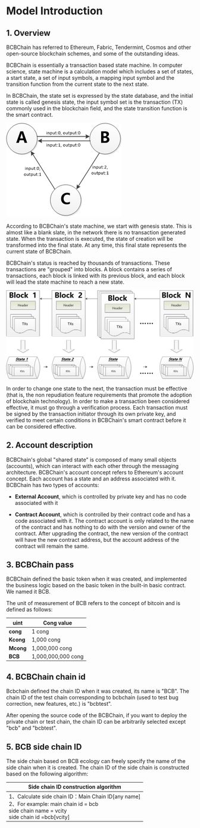 # Model Introduction


## 1. Overview

BCBChain has referred to Ethereum, Fabric, Tendermint, Cosmos and other open-source blockchain schemes, and some of the outstanding ideas.

BCBChain is essentially a transaction based state machine. In computer science, state machine is a calculation model which includes a set of states, a start state, a set of input symbols, a mapping input symbol and the transition function from the current state to the next state.

In BCBChain, the state set is expressed by the state database, and the initial state is called genesis state, the input symbol set is the transaction (TX) commonly used in the blockchain field, and the state transition function is the smart contract.

![](./p/statemachine.png)

According to BCBChain's state machine, we start with genesis state. This is almost like a blank slate, in the network there is no transaction generated state. When the transaction is executed, the state of creation will be transformed into the final state. At any time, this final state represents the current state of BCBChain.

BCBChain's status is reached by thousands of transactions. These transactions are "grouped" into blocks. A block contains a series of transactions, each block is linked with its previous block, and each block will lead the state machine to reach a new state.

![](./p/blockchain.png)

In order to change one state to the next, the transaction must be effective (that is, the non repudiation feature requirements that promote the adoption of blockchain technology). In order to make a transaction been considered effective, it must go through a verification process. Each transaction must be signed by the transaction initiator through its own private key, and verified to meet certain conditions in BCBChain's smart contract before it can be considered effective.


## 2. Account description

BCBChain's global "shared state" is composed of many small objects (accounts), which can interact with each other through the messaging architecture. BCBChain's account concept refers to Ethereum's account concept. Each account has a state and an address associated with it. BCBChain has two types of accounts:

* **External Account**, which is controlled by private key and has no code associated with it

* **Contract Account**, which is controlled by their contract code and has a code associated with it. The contract account is only related to the name of the contract and has nothing to do with the version and owner of the contract. After upgrading the contract, the new version of the contract will have the new contract address, but the account address of the contract will remain the same.


## 3. BCBChain pass

BCBChain defined the basic token when it was created, and implemented the business logic based on the basic token in the built-in basic contract. We named it BCB.


The unit of measurement of BCB refers to the concept of bitcoin and is defined as follows:

| **uint**  | **Cong value**           |
| --------- | -------------------- |
| **cong**  | 1 cong               |
| **Kcong** | 1,000   cong         |
| **Mcong** | 1,000,000   cong     |
| **BCB**   | 1,000,000,000   cong |



## 4. BCBChain chain id

Bcbchain defined the chain ID when it was created, its name is "BCB". The chain ID of the test chain corresponding to bcbchain (used to test bug correction, new features, etc.) is "bcbtest".

After opening the source code of the BCBChain, if you want to deploy the private chain or test chain, the chain ID can be arbitrarily selected except "bcb" and "bcbtest".


## 5. BCB side chain ID

The side chain based on BCB ecology can freely specify the name of the side chain when it is created. The chain ID of the side chain is constructed based on the following algorithm:

| Side chain ID construction algorithm              |
| ------------------------------------------------------------ |
| 1、Calculate side chain ID：Main Chain ID[any name]<br>2、For example: main chain id = bcb<br>                  side chain name = vcity<br>                  side chain id =bcb[vcity] |

